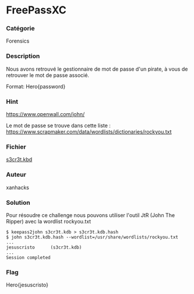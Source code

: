 # FreePassXC

### Catégorie

Forensics

### Description

Nous avons retrouvé le gestionnaire de mot de passe d'un pirate, à vous de retrouver le mot de passe associé.

Format: Hero{password}

### Hint

https://www.openwall.com/john/

Le mot de passe se trouve dans cette liste : https://www.scrapmaker.com/data/wordlists/dictionaries/rockyou.txt

### Fichier

[s3cr3t.kbd](s3cr3t.kbd)

### Auteur

xanhacks

### Solution

Pour résoudre ce challenge nous pouvons utiliser l'outil JtR (John The Ripper) avec la wordlist rockyou.txt

```
$ keepass2john s3cr3t.kdb > s3cr3t.kdb.hash
$ john s3cr3t.kdb.hash --wordlist=/usr/share/wordlists/rockyou.txt
...
jesuscristo      (s3cr3t.kdb)
...
Session completed
```

### Flag

Hero{jesuscristo}
